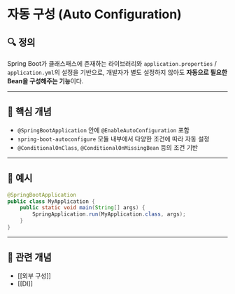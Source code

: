 # 자동 구성 (Auto Configuration)

## 🔍 정의

Spring Boot가 클래스패스에 존재하는 라이브러리와 `application.properties` / `application.yml`의 설정을 기반으로,
개발자가 별도 설정하지 않아도 **자동으로 필요한 Bean을 구성해주는 기능**이다.

---

## 🧩 핵심 개념

- `@SpringBootApplication` 안에 `@EnableAutoConfiguration` 포함
- `spring-boot-autoconfigure` 모듈 내부에서 다양한 조건에 따라 자동 설정
- `@ConditionalOnClass`, `@ConditionalOnMissingBean` 등의 조건 기반

---
## 🔧 예시

```java
@SpringBootApplication
public class MyApplication {
    public static void main(String[] args) {
        SpringApplication.run(MyApplication.class, args);
    }
}
```

---
## 🔗 관련 개념

- [[외부 구성]]
- [[DI]]